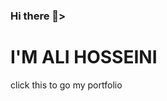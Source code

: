 
<h3> Hi there 👋></h3>
<h1>I'M ALI HOSSEINI</h1
<a href="https://real-ali.github.io">click this to go my portfolio</a>

<!--
**real-ali/real-ali** is a ✨ _special_ ✨ repository because its `README.md` (this file) appears on your GitHub profile.

Here are some ideas to get you started:

- 🔭 I’m currently working on ...
- 🌱 I’m currently learning ...
- 👯 I’m looking to collaborate on ...
- 🤔 I’m looking for help with ...
- 💬 Ask me about ...
- 📫 How to reach me: ...
- 😄 Pronouns: ...
- ⚡ Fun fact: ...
-->
